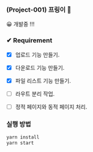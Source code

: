 ### (Project-001) 프링이 📂
😀 개발중 !!!

### ✔ Requirement   

- [X] 업로드 기능 만들기.   
- [X] 다운로드 기능 만들기.   
- [X] 파일 리스트 기능 만들기.   
- [ ] 라우트 분리 작업.   
- [ ] 정적 페이지와 동적 페이지 처리.   


### 실행 방법
``` javascript
yarn install
yarn start
```